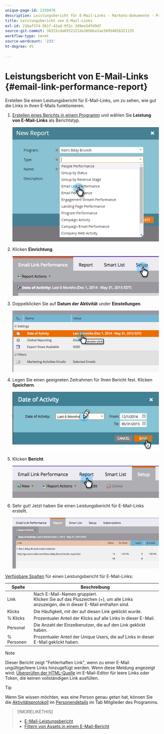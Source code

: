 ```yaml
---
unique-page-id: 2359478
description: Leistungsbericht für E-Mail-Links - Marketo-Dokumente - Produktdokumentation
title: Leistungsbericht von E-Mail-Links
exl-id: 216af37d-561f-42ad-9f2c-3d9ee5dfd9d7
source-git-commit: 36315cda6932121da3656ba1ae3495401b321135
workflow-type: tm+mt
source-wordcount: '233'
ht-degree: 4%

---
```


# Leistungsbericht von E-Mail-Links {#email-link-performance-report}

Erstellen Sie einen Leistungsbericht für E-Mail-Links, um zu sehen, wie gut die Links in Ihren E-Mails funktionieren.

1. [Erstellen eines Berichts in einem Programm](/help/marketo/product-docs/reporting/basic-reporting/creating-reports/create-a-report-in-a-program.md) und wählen Sie **Leistung von E-Mail-Links** als Berichtstyp.

   ![](assets/image2017-3-29-9-3a10-3a41.png)

1. Klicken **Einrichtung**.

   ![](assets/image2015-5-20-11-3a18-3a0.png)

1. Doppelklicken Sie auf **Datum der Aktivität** under **Einstellungen**.

   ![](assets/image2015-5-20-11-3a18-3a59.png)

1. Legen Sie einen geeigneten Zeitrahmen für Ihren Bericht fest. Klicken **Speichern**.

   ![](assets/image2015-5-20-11-3a20-3a52.png)

1. Klicken **Bericht**.

   ![](assets/image2015-5-20-11-3a22-3a24.png)

1. Sehr gut! Jetzt haben Sie einen Leistungsbericht für E-Mail-Links erstellt.

   ![](assets/image2015-5-20-11-3a23-3a33.png)

[Verfügbare Spalten](/help/marketo/product-docs/reporting/basic-reporting/editing-reports/select-report-columns.md) für einen Leistungsbericht für E-Mail-Links:

<table> 
 <thead> 
  <tr> 
   <th colspan="1" rowspan="1">Spalte</th> 
   <th colspan="1" rowspan="1">Beschreibung</th> 
  </tr> 
 </thead> 
 <tbody> 
  <tr> 
   <td colspan="1" rowspan="1">Link</td> 
   <td colspan="1" rowspan="1">Nach E-Mail-Namen gruppiert.<br>Klicken Sie auf das Pluszeichen (+), um alle Links anzuzeigen, die in dieser E-Mail enthalten sind.</td> 
  </tr> 
  <tr> 
   <td colspan="1" rowspan="1">Klicks</td> 
   <td colspan="1" rowspan="1">Die Häufigkeit, mit der auf diesen Link geklickt wurde.</td> 
  </tr> 
  <tr> 
   <td colspan="1" rowspan="1">% Klicks</td> 
   <td colspan="1" rowspan="1">Prozentualer Anteil der Klicks auf alle Links in dieser E-Mail.</td> 
  </tr> 
  <tr> 
   <td colspan="1" rowspan="1">Personal</td> 
   <td colspan="1" rowspan="1">Die Anzahl der Einzelbenutzer, die auf den Link geklickt haben.</td> 
  </tr> 
  <tr> 
   <td colspan="1" rowspan="1">% Personen</td> 
   <td colspan="1" rowspan="1">Prozentualer Anteil der Unique Users, die auf Links in dieser E-Mail geklickt haben.</td> 
  </tr> 
 </tbody> 
</table>

>[!NOTE]
>
>Dieser Bericht zeigt &quot;Fehlerhaften Link&quot;, wenn zu einer E-Mail ungültige/leere Links hinzugefügt werden. Wenn diese Meldung angezeigt wird: [Überprüfen der HTML-Quelle](/help/marketo/product-docs/email-marketing/general/functions-in-the-editor/edit-an-emails-html.md) im E-Mail-Editor für leere Links oder Token, die keinen vollständigen Link ausfüllen.

>[!TIP]
>
>Wenn Sie wissen möchten, was eine Person genau getan hat, können Sie die [Aktivitätsprotokoll](/help/marketo/product-docs/core-marketo-concepts/smart-lists-and-static-lists/managing-people-in-smart-lists/filter-activity-types-in-the-activity-log-of-a-person.md) im [Personendetails](/help/marketo/product-docs/core-marketo-concepts/smart-lists-and-static-lists/managing-people-in-smart-lists/using-the-person-detail-page.md) im Tab Mitglieder des Programms.

>[!MORELIKETHIS]
>
>* [E-Mail-Leistungsbericht](/help/marketo/product-docs/email-marketing/email-programs/email-program-data/email-performance-report.md)
>* [Filtern von Assets in einem E-Mail-Bericht](/help/marketo/product-docs/reporting/basic-reporting/report-activity/filter-assets-in-an-email-report.md)

